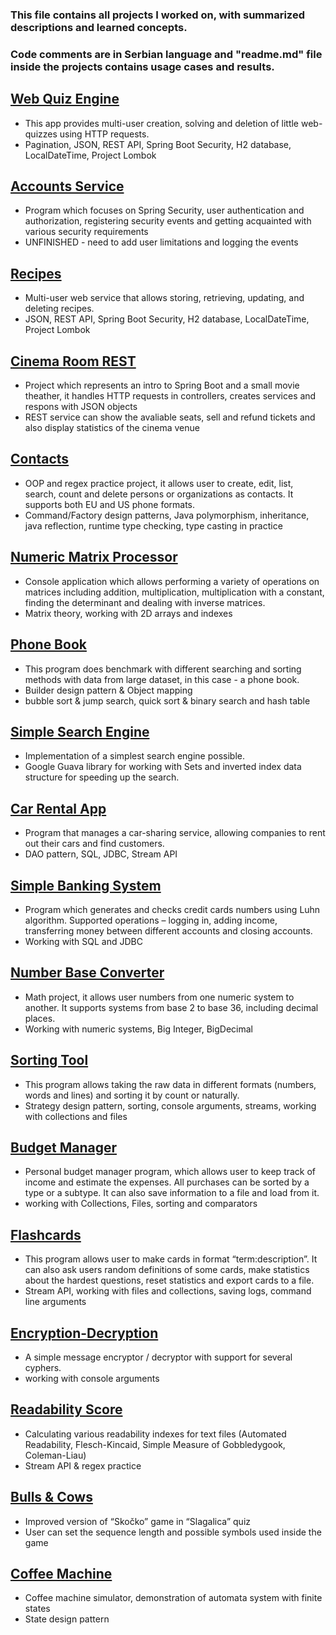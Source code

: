 ### This file contains all projects I worked on, with summarized descriptions and learned concepts.
### Code comments are in Serbian language and "readme.md" file inside the projects contains usage cases and results.

## [Web Quiz Engine](https://github.com/ch4ngefr0mwith1n/Web-Quiz-Engine)
- This app provides multi-user creation, solving and deletion of little web-quizzes using HTTP requests.
- Pagination, JSON, REST API, Spring Boot Security, H2 database, LocalDateTime, Project Lombok

## [Accounts Service](https://github.com/ch4ngefr0mwith1n/Account-Service)
- Program which focuses on Spring Security, user authentication and authorization, registering security events and getting acquainted with various security requirements
- UNFINISHED - need to add user limitations and logging the events

## [Recipes](https://github.com/ch4ngefr0mwith1n/Recipes)
- Multi-user web service that allows storing, retrieving, updating, and deleting recipes.
- JSON, REST API, Spring Boot Security, H2 database, LocalDateTime, Project Lombok

## [Cinema Room REST](https://github.com/ch4ngefr0mwith1n/Cinema-Room-REST)
- Project which represents an intro to Spring Boot and a small movie theather, it handles HTTP requests in controllers, creates services and respons with JSON objects
- REST service can show the avaliable seats, sell and refund tickets and also display statistics of the cinema venue

## [Contacts](https://github.com/ch4ngefr0mwith1n/Contacts)
- OOP and regex practice project, it allows user to create, edit, list, search, count and delete persons or organizations as contacts. It supports both EU and US phone formats.
- Command/Factory design patterns, Java polymorphism, inheritance, java reflection, runtime type checking, type casting in practice

## [Numeric Matrix Processor](https://github.com/ch4ngefr0mwith1n/Numeric-Matrix-Calculator)
- Console application which allows performing a variety of operations on matrices including addition, multiplication, multiplication with a constant, finding the determinant and dealing with inverse matrices.
- Matrix theory, working with 2D arrays and indexes

## [Phone Book](https://github.com/ch4ngefr0mwith1n/Phone-Book-Algorithms)
- This program does benchmark with different searching and sorting methods with data from large dataset, in this case - a phone book.
- Builder design pattern & Object mapping
- bubble sort & jump search, quick sort & binary search and hash table

## [Simple Search Engine](https://github.com/ch4ngefr0mwith1n/Simple-Search-Engine)
- Implementation of a simplest search engine possible. 
- Google Guava library for working with Sets and inverted index data structure for speeding up the search.

## [Car Rental App](https://github.com/ch4ngefr0mwith1n/Car-Rental-App)
- Program that manages a car-sharing service, allowing companies to rent out their cars and find customers.
- DAO pattern, SQL, JDBC, Stream API

## [Simple Banking System](https://github.com/ch4ngefr0mwith1n/Simple-Banking-System)
- Program which generates and checks credit cards numbers using Luhn algorithm. Supported operations – logging in, adding income, transferring money between different accounts and closing accounts.
- Working with SQL and JDBC

## [Number Base Converter](https://github.com/ch4ngefr0mwith1n/Number-Base-Converter)
- Math project, it allows user numbers from one numeric system to another. It supports systems from base 2 to base 36, including decimal places.
- Working with numeric systems, Big Integer, BigDecimal

## [Sorting Tool](https://github.com/ch4ngefr0mwith1n/Sorting-Tool)
- This program allows taking the raw data in different formats (numbers, words and lines) and sorting it by count or naturally.
- Strategy design pattern, sorting, console arguments, streams, working with collections and files

## [Budget Manager](https://github.com/ch4ngefr0mwith1n/Budget-Manager)
- Personal budget manager program, which allows user to keep track of income and estimate the expenses. All purchases can be sorted by a type or a subtype. It can also save information to a file and load from it. 
- working with Collections, Files, sorting and comparators

## [Flashcards](https://github.com/ch4ngefr0mwith1n/Flashcards)
- This program allows user to make cards in format “term:description”. It can also ask users random definitions of some cards, make statistics about the hardest questions, reset statistics and export cards to a file.
- Stream API, working with files and collections, saving logs, command line arguments

## [Encryption-Decryption](https://github.com/ch4ngefr0mwith1n/Encryption-Decryption)
- A simple message encryptor / decryptor with support for several cyphers.
- working with console arguments

## [Readability Score](https://github.com/ch4ngefr0mwith1n/Readability-Score)
- Calculating various readability indexes for text files (Automated Readability, Flesch-Kincaid, Simple Measure of Gobbledygook, Coleman-Liau)
- Stream API & regex practice

## [Bulls & Cows](https://github.com/ch4ngefr0mwith1n/Bulls-And-Cows)
- Improved version of “Skočko” game in “Slagalica” quiz
- User can set the sequence length and possible symbols used inside the game

## [Coffee Machine](https://github.com/ch4ngefr0mwith1n/Coffee-Machine)
- Coffee machine simulator, demonstration of automata system with finite states
- State design pattern
